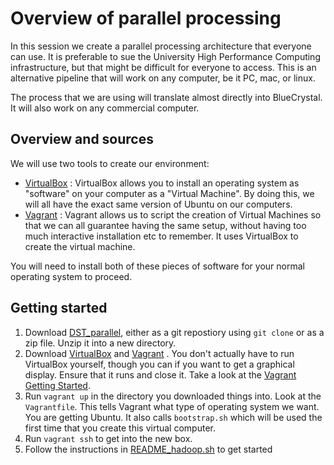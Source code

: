 # Overview of parallel processing

In this session we create a parallel processing architecture that everyone can use. It is preferable to sue the University High Performance Computing infrastructure, but that might be difficult for everyone to access. This is an alternative pipeline that will work on any computer, be it PC, mac, or linux.

The process that we are using will translate almost directly into BlueCrystal. It will also work on any commercial computer.

## Overview and sources

We will use two tools to create our environment:

* [VirtualBox](https://www.virtualbox.org/) : VirtualBox allows you to install an operating system as "software" on your computer as a "Virtual Machine". By doing this, we will all have the exact same version of Ubuntu on our computers.
* [Vagrant](www.vagrantup.com) : Vagrant allows us to script the creation of Virtual Machines so that we can all guarantee having the same setup, without having too much interactive installation etc to remember. It uses VirtualBox to create the virtual machine.

You will need to install both of these pieces of software for your normal operating system to proceed.

## Getting started

1. Download [DST_parallel](https://github.com/danjlawson/DST_parallel), either as a git repostiory using ``git clone`` or as a zip file. Unzip it into a new directory.
2. Download [VirtualBox](https://www.virtualbox.org/) and  [Vagrant](www.vagrantup.com) .  You don't actually have to run VirtualBox yourself, though you can if you want to get a graphical display. Ensure that it runs and close it. Take a look at the [Vagrant Getting Started](https://www.vagrantup.com/intro/getting-started/).
3. Run ``vagrant up`` in the directory you downloaded things into. Look at the ``Vagrantfile``. This tells Vagrant what type of operating system we want. You are getting Ubuntu. It also calls ``bootstrap.sh`` which will be used the first time that you create this virtual computer.
4. Run ``vagrant ssh`` to get into the new box.
5. Follow the instructions in [README_hadoop.sh](README_hadoop.sh) to get started

